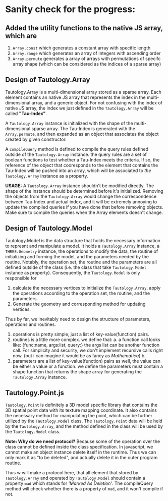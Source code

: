 # Sanity check for the progress:

## Added the utility functions to the native JS array, which are
1. `Array.const`
   which generates a constant array with specific length
2. `Array.range`
   which generates an array of integers with ascending order
3. `Array.permute`
   generates a array of arrays with permutations of specifc array shape (which can be considered as the indices of a sparse array)

##

## Design of Tautology.Array
Tautology.Array is a multi-dimensional array stored as a sparse array. Each element contains an native JS array that represents the index in the multi-dimensional array, and a generic object. For not confusing with the index of native JS array, the index we just defined in the `Tautology.Array` will be called **"Tau-Index"**.

A `Tautology.Array` instance is initialized with the shape of the multi-dimensional sparse array. The Tau-Index is generated with the `Array.permute`, and then expanded as an object that associates the object created by given constructor.

A `compileQuery` method is defined to compile the query rules defined outside of the `Tautology.Array` instance. the query rules are a set of boolean functions to test whether a Tau-Index meets the criteria. If so, the reference of the object that cooresponds to the element that contains the Tau-Index will be pushed into an array, which will be associated to *the* `Tautology.Array` instance as a property.

**USAGE:**
A `Tautology.Array` instance shouldn't be modified directly. The shape of the instance should be determined before it's initialized. Removing the objects from the `Tautology.Array` would change the correspondence between Tau-Index and actual index, and it will be extremely annoying to update the compiled queries if you have done that before removing objects. Make sure to compile the queries when the Array elements doesn't change.

## Design of Tautology.Model
Tautology.Model is the data structure that holds the necessary information to represnt and manipulate a model. It holds a `Tautology.Array` instance, a `THREE.Geometry` instance, the operations to modify the data, the routine of initializing and forming the model, and the parameters needed by the routine. Notably, the operation set, the routine and the parameters are all defined outside of the class (i.e. the class that take `Tautology.Model` instance as property). Consequently, the `Tautology.Model` is only responsible for 

1. calculate the necessary vertices to initialize the `Tautology.Array`, apply the operations according to the operation set, the routine, and the parameters.
2. Generate the geometry and corresponding method for updating vertices.

Thus by far, we inevitably need to design the structure of parameters, operations and routines.

1. operations is pretty simple, just a list of key-value(function) pairs.
2. routines is a little more complex. we define that:
   a. a function call looks like: {func:name, args:list, query:}
      the args list can be another function call. For simplicity and security, we don't implement recursive calls right now. (but i can imagine it would be as fancy as _Mathematica_)
   b. 
3. parameters are a list of key-value(function) pairs as well, the value can be either a value or a function. we define the parameters must contain a shape function that returns the shape array for generating the `Tautology.Array` instance.

## Tautology.Point.js
`Tautology.Point` is definitely a 3D model specific library that contains the 3D spatial point data with its texture mapping coordinate. It also contains the necessary method for manipulating the point, which can be further utilized by the `Tautology.Model` class. The `Tautology.Point` data will be held by the `Tautology.Array`, and the method defined in the class will be used by the `Tautology.Model` class.

__Note: Why do we need protocol?__
Because some of the operation over the class cannot be defined inside the class specification. In javascript, we cannot make an object instance delete itself in the runtime. Thus we can only mark it as "to be deleted", and actually delete it in the outer program routine.

Thus w will make a protocol here, that all element that stored by `Tautology.Array` and operated by `Tautology.Model` should contain a property `mad` which stands for _'Marked As Deletion'_. The compileQuery method will check whether there is a property of `mad`, and it won't compile if not.